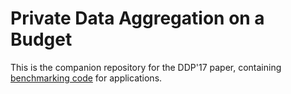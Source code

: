 # Private Data Aggregation on a Budget

This is the companion repository for the DDP'17 paper, containing [benchmarking code](/benchmarks) for applications.
